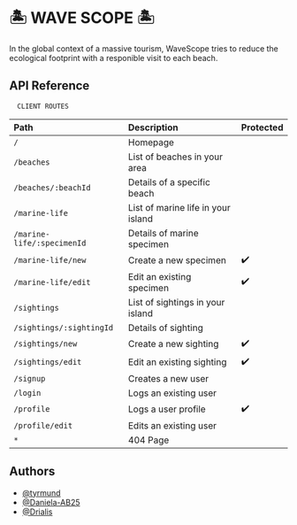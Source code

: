 # 🏝️ WAVE SCOPE 🏝️

In the global context of a massive tourism, WaveScope tries to reduce the ecological footprint with a responible visit to each beach. 


## API Reference


```http
  CLIENT ROUTES
```

| Path                        | Description                        | Protected   |
| :-------                    | :---------                         | :--------   |
| `/`                         | Homepage                           |             |
| `/beaches`                  | List of beaches in your area       |             |
| `/beaches/:beachId`         | Details of a specific beach        |             |
| `/marine-life`              | List of marine life in your island |             |
| `/marine-life/:specimenId`  | Details of marine specimen         |             |
| `/marine-life/new`          | Create a new specimen              |     ✔️      |
| `/marine-life/edit`         | Edit an existing specimen          |     ✔️      |
| `/sightings`                | List of sightings in your island   |             |
| `/sightings/:sightingId`    | Details of sighting                |             |
| `/sightings/new`            | Create a new sighting              |     ✔️      |
| `/sightings/edit`           | Edit an existing sighting          |     ✔️      |
| `/signup`                   | Creates a new user                 |             |
| `/login`                    | Logs an existing user              |             |
| `/profile`                  | Logs a user profile                |     ✔️      |
| `/profile/edit`             | Edits an existing user             |             |
| `*`                         | 404 Page                           |             |




## Authors

- [@tyrmund](https://www.github.com/tyrmund)
- [@Daniela-AB25](https://www.github.com/Daniela-AB25)
- [@Drialis](https://www.github.com/Drialis)
